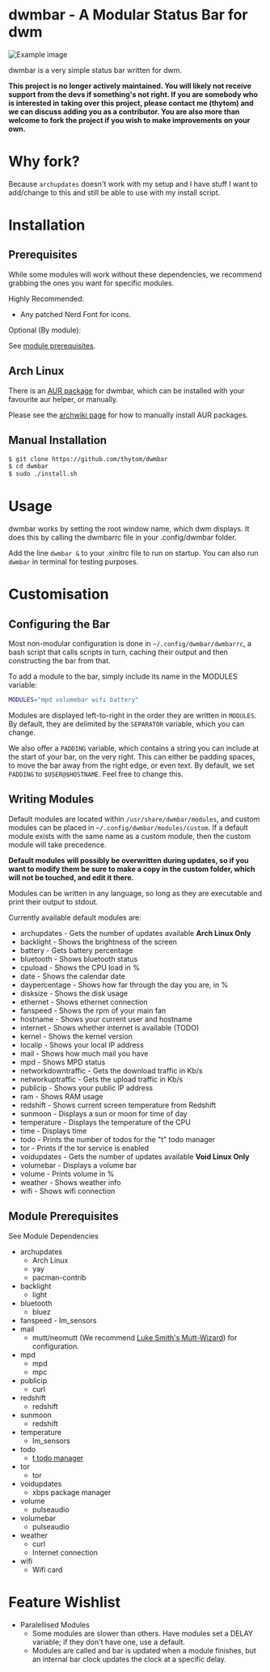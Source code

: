 dwmbar - A Modular Status Bar for dwm
=====================================
![Example image](res/example.png)

dwmbar is a very simple status bar written for dwm.

**This project is no longer actively maintained. You will likely not receive support from the devs if something's not right. If you are somebody who is interested in taking over this project, please contact me (thytom) and we can discuss adding you as a contributor. You are also more than welcome to fork the project if you wish to make improvements on your own.**

# Why fork?
Because `archupdates` doesn't work with my setup and I have stuff I want to add/change to this and still be able to use with my install script.

# Installation

## Prerequisites

While some modules will work without these dependencies, we recommend grabbing
the ones you want for specific modules.

Highly Recommended:
* Any patched Nerd Font for icons.

Optional (By module):

See [module prerequisites](#module-prerequisites).


## Arch Linux

There is an [AUR package](https://aur.archlinux.org/packages/dwmbar-git) for
dwmbar, which can be installed with your favourite aur helper, or manually.

Please see the [archwiki
page](https://wiki.archlinux.org/index.php/Arch_User_Repository#Installing_packages)
for how to manually install AUR packages.

## Manual Installation

```bash
$ git clone https://github.com/thytom/dwmbar
$ cd dwmbar
$ sudo ./install.sh
```
# Usage

dwmbar works by setting the root window name, which dwm displays. It does this
by calling the dwmbarrc file in your .config/dwmbar folder.

Add the line `dwmbar &` to your .xinitrc file to run on startup. You can also
run `dwmbar` in terminal for testing purposes.

# Customisation

## Configuring the Bar

Most non-modular configuration is done in `~/.config/dwmbar/dwmbarrc`, a bash
script that calls scripts in turn, caching their output and then constructing
the bar from that.

To add a module to the bar, simply include its name in the MODULES variable:

```bash
MODULES="mpd volumebar wifi battery"
```

Modules are displayed left-to-right in the order they are written in `MODULES`.
By default, they are delimited by the `SEPARATOR` variable, which you can
change.

We also offer a `PADDING` variable, which contains a string you can include at
the start of your bar, on the very right. This can either be padding spaces, to
move the bar away from the right edge, or even text. By default, we set
`PADDING` to `$USER@$HOSTNAME`. Feel free to change this.

## Writing Modules

Default modules are located within `/usr/share/dwmbar/modules`, and custom
modules can be placed in `~/.config/dwmbar/modules/custom`. If a default module
exists with the same name as a custom module, then the custom module will take
precedence.

**Default modules will possibly be overwritten during updates, so if you want
to modify them be sure to make a copy in the custom folder, which will not be
touched, and edit it there.**

Modules can be written in any language, so long as they are executable and
print their output to stdout.

Currently available default modules are:
- archupdates		 - Gets the number of updates available **Arch Linux Only**
- backlight			 - Shows the brightness of the screen
- battery			 - Gets battery percentage
- bluetooth			 - Shows bluetooth status
- cpuload			 - Shows the CPU load in %
- date				 - Shows the calendar date
- daypercentage		 - Shows how far through the day you are, in %
- disksize			 - Shows the disk usage
- ethernet			 - Shows ethernet connection
- fanspeed           - Shows the rpm of your main fan
- hostname           - Shows your current user and hostname
- internet			 - Shows whether internet is available (TODO)
- kernel             - Shows the kernel version
- localip            - Shows your local IP address
- mail				 - Shows how much mail you have
- mpd				 - Shows MPD status
- networkdowntraffic - Gets the download traffic in Kb/s
- networkuptraffic   - Gets the upload traffic in Kb/s
- publicip           - Shows your public IP address
- ram				 - Shows RAM usage
- redshift			 - Shows current screen temperature from Redshift
- sunmoon			 - Displays a sun or moon for time of day
- temperature		 - Displays the temperature of the CPU
- time				 - Displays time
- todo				 - Prints the number of todos for the "t" todo manager
- tor				 - Prints if the tor service is enabled
- voidupdates        - Gets the number of updates available **Void Linux Only**
- volumebar			 - Displays a volume bar
- volume			 - Prints volume in %
- weather			 - Shows weather info
- wifi				 - Shows wifi connection

## Module Prerequisites

See Module Dependencies
 * archupdates
	- Arch Linux
	- yay
	- pacman-contrib
* backlight
	- light
* bluetooth
	- bluez
* fanspeed
        - lm_sensors
* mail
	- mutt/neomutt (We recommend [Luke Smith's Mutt-Wizard](https://github.com/LukeSmithxyz/mutt-wizard)) for configuration.
* mpd
	- mpd
	- mpc
* publicip
    - curl
* redshift
	- redshift
* sunmoon
	- redshift
* temperature
	- lm_sensors
* todo
	- [t todo manager](https://github.com/sjl/t)
* tor
	- tor
* voidupdates
    - xbps package manager
* volume
	- pulseaudio
* volumebar
	- pulseaudio
* weather
	- curl
	- Internet connection
* wifi
	- Wifi card

# Feature Wishlist

* Paralellised Modules
	- Some modules are slower than others. Have modules set a DELAY variable;
		if they don't have one, use a default.
	- Modules are called and bar is updated when a module finishes, but an
		internal bar clock updates the clock at a specific delay.
